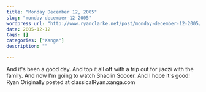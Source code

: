 ```yaml
---
title: "Monday December 12, 2005"
slug: "monday-december-12-2005"
wordpress_url: "http://www.ryanclarke.net/post/monday-december-12-2005/"
date: 2005-12-12
tags: []
categories: ["Xanga"]
description: ""

---
```


And it's been a good day.
 And top it all off with a trip out for jiaozi with the family.
 And now I'm going to watch Shaolin Soccer. And I hope it's good!
 Ryan
Originally posted at classicalRyan.xanga.com
